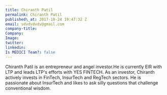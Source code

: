 ```yaml
---
title: Chiranth Patil
permalink: Chiranth Patil
published\_at: 2017-10-24 19:47:32 Z
email: sdvdvdvdv@gmail.com
company-title: 
Company: 
Image: 
twitter: 
linkedin: 
Is MEDICI Team?: false
---
```


Chiranth Patil is an entrepreneur and angel investor.He is currently EIR with
LTP and leads LTP's efforts with YES FINTECH. As an investor, Chiranth actively
invests in FinTech, InsurTech and RegTech sectors. He is passionate about InsurTech and likes to ask silly questions that challenge conventional wisdom.